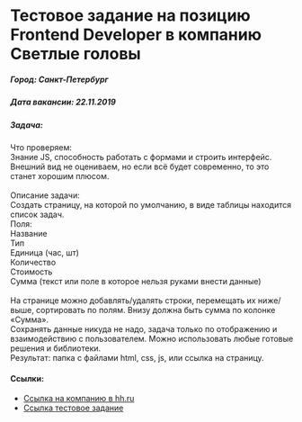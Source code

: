 # Тестовое задание на позицию Frontend Developer в компанию Светлые головы
##### Город: Санкт-Петербург
##### Дата вакансии: 22.11.2019

##### Задача:

Что проверяем:</br>
Знание JS, способность работать с формами и строить интерфейс.</br>
Внешний вид не оцениваем, но если всё будет современно, то это станет хорошим плюсом.</br></br>
Описание задачи:</br>
Создать страницу, на которой по умолчанию, в виде таблицы находится список задач.</br>
Поля:</br>
Название</br>
Тип</br>
Единица (час, шт)</br>
Количество</br>
Стоимость</br>
Сумма (текст или поле в которое нельзя руками внести данные)</br></br>
На странице можно добавлять/удалять строки, перемещать их ниже/выше, сортировать по полям. Внизу должна быть сумма по колонке «Сумма».</br>
Сохранять данные никуда не надо, задача только по отображению и взаимодействию с пользователем.
Можно использовать любые готовые решения и библиотеки.</br>
Результат: папка с файлами html, css, js, или ссылка на страницу. 


#### Ссылки:
- <a href="https://spb.hh.ru/employer/2902297">Ссылка на компанию в hh.ru</a>
- <a href="https://docs.google.com/document/d/1OuU-fJm6E9KMtBqajrIxbncw6HC3Nr6PA_Z6eCoxGnc/edit">Ссылка тестовое задание</a>


